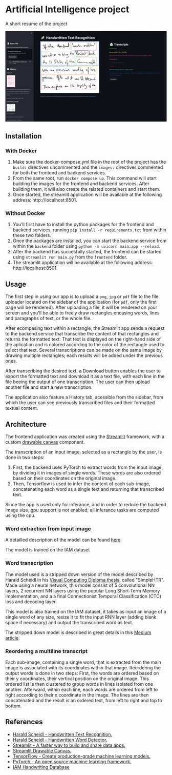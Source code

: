 # Artificial Intelligence project

A short resume of the project

![Streamlit frontend](/images/streamlit_app.png)

## Installation

### With Docker

1. Make sure the docker-compose.yml file in the root of the project has the `build:` directives uncommented and the `images:` directives commented for both the frontend and backend services.
1. From the same root, run `docker compose up`. This command will start building the images for the frontend and backend services. After building them, it will also create the related containers and start them.
1.  Once started, the streamlit application will be available at the following address: http://localhost:8501.

### Without Docker

1. You'll first have to install the python packages for the frontend and backend services, running `pip install -r requirements.txt` from within these two folders.
1. Once the packages are installed, you can start the backend service from within the `backend` folder using `python -m uvicorn main:app --reload`.
1. After the backend has succesfully started, the frontend can be started using `streamlit run main.py` from the `frontend` folder.
1. The streamlit application will be available at the following address: http://localhost:8501.

## Usage

The first step in using our app is to upload a `png`, `jpg` or `pdf` file to the file uploader located on the sidebar of the application (for `pdf`, only the first page will be rendered). After uploading a file, it will be rendered on your screen and you'll be able to freely draw rectangles encasing words, lines and paragraphs of text, or the whole file.

After ecompasing text within a rectangle, the Streamlit app sends a request to the backend service that transcribe the content of that rectangles and returns the formatted text. That text is displayed on the right-hand side of the aplication and is colored according to the color of the rectangle used to select that text. Several transcriptions can be made on the same image by drawing multiple rectangles; each results will be added under the previous ones.

After transcribing the desired text, a Download button enables the user to export the formatted text and download it as a text file, with each line in the file beeing the output of one transcription. The user can then upload another file and start a new transcription.

The application also feature a History tab, acessible from the sidebar, from which the user can see previously transcribed files and their formatted textual content.

## Architecture

The frontend application was created using the [Streamlit](https://streamlit.io/) framework, with a custom [drawable canvas](https://github.com/andfanilo/streamlit-drawable-canvas) component.

The transcription of an input image, selected as a rectangle by the user, is done in two steps:

1. First, the backend uses PyTorch to extract words from the input image, by dividing it in images of single words. These words are also ordered based on their coordinates on the original image. 
1. Then, Tensorflow is used to infer the content of each sub-image, concatenating each word as a single text and returning that transcribed text. 

Since the app is used only for inferance, and in order to reduce the backend image size, gpu support is not enabled; all inferance tasks are computed using the cpu.

### Word extraction from input image


A detailled description of the model can be found [here](https://githubharald.github.io/word_detector.html)

The model is trained on the IAM dataset

### Word transcription

The model used is a stripped down version of the model described by Harald Scheidl in his [Visual Computing Diploma thesis](https://repositum.tuwien.at/handle/20.500.12708/5409), called "SimpleHTR". Made using a neural network, this model consist of 5 convolutional NN layers, 2 recurrent NN layers using the popular Long Short-Term Memory implementation, and a a final Connectionist Temporal Classification (CTC) loss and decoding layer. 

This model is also trained on the IAM dataset, it takes as input an image of a single word of any size, resize it to fit the input RNN layer (adding blank space if necessary) and output the transcribed word as text.

The stripped down model is described in great details in this [Medium article](https://towardsdatascience.com/build-a-handwritten-text-recognition-system-using-tensorflow-2326a3487cd5).

### Reordering a multiline transcript

Each sub-image, containing a single word, that is extracted from the main image is associated with its coordinates within that image. Reordering the output words is done in two steps: First, the words are ordered based on their y coordinates, their vertical position on the original image. This ordered list is then clustered to group words in lines isolated from one another. Afterward, within each line, each words are ordered from left to right according to their x coordinate in the image. The lines are then concatenated and the result is an ordered text, from left to right and top to bottom.

## References

* [Harald Scheidl - Handwritten Text Recognition.](https://github.com/githubharald/SimpleHTR)
* [Harald Scheidl - Handwritten Word Detector.](https://github.com/githubharald/WordDetectorNN)
* [Streamlit - A faster way to build and share data apps.](https://streamlit.io/)
* [Streamlit Drawable Canvas.](https://github.com/andfanilo/streamlit-drawable-canvas)
* [TensorFlow - Create production-grade machine learning models.](https://www.tensorflow.org/)
* [PyTorch - An open source machine learning framework.](https://pytorch.org/)
* [IAM Handwriting Database](https://fki.tic.heia-fr.ch/databases/iam-handwriting-database)
